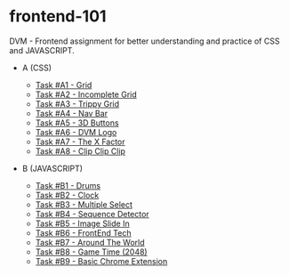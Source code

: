 # frontend-101

DVM - Frontend assignment for better understanding and practice of CSS and JAVASCRIPT.

* A (CSS)
  - [Task #A1 - Grid](https://kunal-mohta.github.io/frontend-101/A/1.html)
  - [Task #A2 - Incomplete Grid](https://kunal-mohta.github.io/frontend-101/A/2.html)
  - [Task #A3 - Trippy Grid](https://kunal-mohta.github.io/frontend-101/A/3.html)
  - [Task #A4 - Nav Bar](https://kunal-mohta.github.io/frontend-101/A/4.html)
  - [Task #A5 - 3D Buttons](https://kunal-mohta.github.io/frontend-101/A/5.html)
  - [Task #A6 - DVM Logo](https://kunal-mohta.github.io/frontend-101/A/6.html)
  - [Task #A7 - The X Factor](https://kunal-mohta.github.io/frontend-101/A/7.html)
  - [Task #A8 - Clip Clip Clip](https://kunal-mohta.github.io/frontend-101/A/8.html)
  
  
* B (JAVASCRIPT)
  - [Task #B1 - Drums](https://kunal-mohta.github.io/frontend-101/B/1.html)
  - [Task #B2 - Clock](https://kunal-mohta.github.io/frontend-101/B/2.html)
  - [Task #B3 - Multiple Select](https://kunal-mohta.github.io/frontend-101/B/3.html)
  - [Task #B4 - Sequence Detector](https://kunal-mohta.github.io/frontend-101/B/4.html)
  - [Task #B5 - Image Slide In](https://kunal-mohta.github.io/frontend-101/B/5.html)
  - [Task #B6 - FrontEnd Tech](https://kunal-mohta.github.io/frontend-101/B/6.html)
  - [Task #B7 - Around The World](https://kunal-mohta.github.io/frontend-101/B/7.html)
  - [Task #B8 - Game Time (2048)](https://kunal-mohta.github.io/frontend-101/B/2048.html)
  - [Task #B9 - Basic Chrome Extension](https://github.com/kunal-mohta/frontend-101/tree/gh-pages/B/B9)

